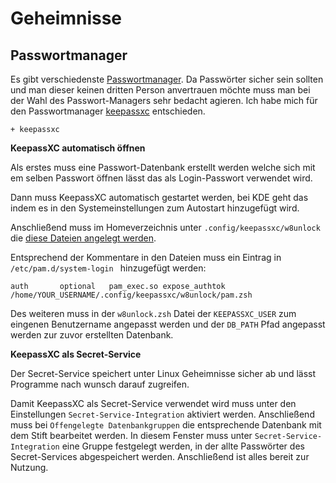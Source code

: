 # Geheimnisse

## Passwortmanager

Es gibt verschiedenste [Passwortmanager](https://wiki.archlinux.org/index.php/List_of_applications/Security#Password_managers). Da Passwörter sicher sein sollten und man dieser keinen dritten Person anvertrauen möchte muss man bei der Wahl des Passwort-Managers sehr bedacht agieren. Ich habe mich für den Passwortmanager [keepassxc](https://wiki.archlinux.org/index.php/KeePass) entschieden.


    + keepassxc

**KeepassXC automatisch öffnen**

Als erstes muss eine Passwort-Datenbank erstellt werden welche sich mit em selben Passwort öffnen lässt das als Login-Passwort verwendet wird.

Dann muss KeepassXC automatisch gestartet werden, bei KDE geht das indem es in den Systemeinstellungen zum Autostart hinzugefügt wird. 

Anschließend muss im Homeverzeichnis unter `.config/keepassxc/w8unlock` die [diese Dateien angelegt werden](https://github.com/marzzzello/dotfiles/tree/master/.config/keepassxc/w8unlock). 

Entsprechend der Kommentare in den Dateien muss ein Eintrag in `/etc/pam.d/system-login ` hinzugefügt werden:

    auth       optional   pam_exec.so expose_authtok /home/YOUR_USERNAME/.config/keepassxc/w8unlock/pam.zsh

Des weiteren muss in der `w8unlock.zsh` Datei der `KEEPASSXC_USER` zum eingenen Benutzername angepasst werden und der `DB_PATH` Pfad angepasst werden zur zuvor erstellten Datenbank.

**KeepassXC als Secret-Service**

Der Secret-Service speichert unter Linux Geheimnisse sicher ab und lässt Programme nach wunsch darauf zugreifen. 

Damit KeepassXC als Secret-Service verwendet wird muss unter den Einstellungen `Secret-Service-Integration` aktiviert werden.  Anschließend muss bei `Offengelegte Datenbankgruppen` die entsprechende Datenbank mit dem Stift bearbeitet werden.  In diesem Fenster muss unter  `Secret-Service-Integration`  eine Gruppe festgelegt werden, in der allte Passwörter des Secret-Services abgespeichert werden. Anschließend ist alles bereit zur Nutzung. 